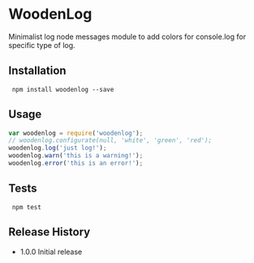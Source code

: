 WoodenLog
=========
Minimalist log node messages module to add colors for console.log for specific type of log.
## Installation
```shell
 npm install woodenlog --save
```
## Usage 
```js
var woodenlog = require('woodenlog');
// woodenlog.configurate(null, 'white', 'green', 'red');
woodenlog.log('just log!');
woodenlog.warn('this is a warning!');
woodenlog.error('this is an error!');
```
## Tests
```shell
 npm test
```
## Release History
* 1.0.0 Initial release
